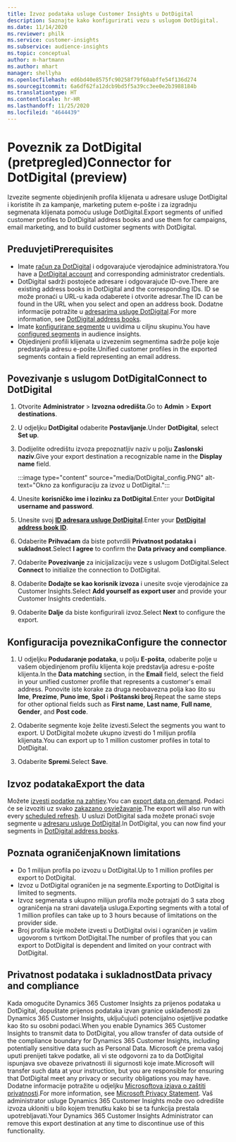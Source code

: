 ```yaml
---
title: Izvoz podataka usluge Customer Insights u DotDigital
description: Saznajte kako konfigurirati vezu s uslugom DotDigital.
ms.date: 11/14/2020
ms.reviewer: philk
ms.service: customer-insights
ms.subservice: audience-insights
ms.topic: conceptual
author: m-hartmann
ms.author: mhart
manager: shellyha
ms.openlocfilehash: ed6bd40e8575fc90258f79f60abffe54f136d274
ms.sourcegitcommit: 6a6df62fa12dcb9bd5f5a39cc3ee0e2b3988184b
ms.translationtype: HT
ms.contentlocale: hr-HR
ms.lasthandoff: 11/25/2020
ms.locfileid: "4644439"
---
```

# <a name="connector-for-dotdigital-preview"></a><span data-ttu-id="5003f-103">Poveznik za DotDigital (pretpregled)</span><span class="sxs-lookup"><span data-stu-id="5003f-103">Connector for DotDigital (preview)</span></span>

<span data-ttu-id="5003f-104">Izvezite segmente objedinjenih profila klijenata u adresare usluge DotDigital i koristite ih za kampanje, marketing putem e-pošte i za izgradnju segmenata klijenata pomoću usluge DotDigital.</span><span class="sxs-lookup"><span data-stu-id="5003f-104">Export segments of unified customer profiles to DotDigital address books and use them for campaigns, email marketing, and to build customer segments with DotDigital.</span></span> 

## <a name="prerequisites"></a><span data-ttu-id="5003f-105">Preduvjeti</span><span class="sxs-lookup"><span data-stu-id="5003f-105">Prerequisites</span></span>

-   <span data-ttu-id="5003f-106">Imate [račun za DotDigital](https://dotdigital.com/) i odgovarajuće vjerodajnice administratora.</span><span class="sxs-lookup"><span data-stu-id="5003f-106">You have a [DotDigital account](https://dotdigital.com/) and corresponding administrator credentials.</span></span>
-   <span data-ttu-id="5003f-107">DotDigital sadrži postojeće adresare i odgovarajuće ID-ove.</span><span class="sxs-lookup"><span data-stu-id="5003f-107">There are existing address books in DotDigital and the corresponding IDs.</span></span> <span data-ttu-id="5003f-108">ID se može pronaći u URL-u kada odaberete i otvorite adresar.</span><span class="sxs-lookup"><span data-stu-id="5003f-108">The ID can be found in the URL when you select and open an address book.</span></span> <span data-ttu-id="5003f-109">Dodatne informacije potražite u [adresarima usluge DotDigital](https://support.dotdigital.com/hc/articles/212211968-Creating-an-address-book).</span><span class="sxs-lookup"><span data-stu-id="5003f-109">For more information, see [DotDigital address books](https://support.dotdigital.com/hc/articles/212211968-Creating-an-address-book).</span></span>
-   <span data-ttu-id="5003f-110">Imate [konfigurirane segmente](segments.md) u uvidima u ciljnu skupinu.</span><span class="sxs-lookup"><span data-stu-id="5003f-110">You have [configured segments](segments.md) in audience insights.</span></span>
-   <span data-ttu-id="5003f-111">Objedinjeni profili klijenata u izvezenim segmentima sadrže polje koje predstavlja adresu e-pošte.</span><span class="sxs-lookup"><span data-stu-id="5003f-111">Unified customer profiles in the exported segments contain a field representing an email address.</span></span>

## <a name="connect-to-dotdigital"></a><span data-ttu-id="5003f-112">Povezivanje s uslugom DotDigital</span><span class="sxs-lookup"><span data-stu-id="5003f-112">Connect to DotDigital</span></span>

1. <span data-ttu-id="5003f-113">Otvorite **Administrator** > **Izvozna odredišta**.</span><span class="sxs-lookup"><span data-stu-id="5003f-113">Go to **Admin** > **Export destinations**.</span></span>

1. <span data-ttu-id="5003f-114">U odjeljku **DotDigital** odaberite **Postavljanje**.</span><span class="sxs-lookup"><span data-stu-id="5003f-114">Under **DotDigital**, select **Set up**.</span></span>

1. <span data-ttu-id="5003f-115">Dodijelite odredištu izvoza prepoznatljiv naziv u polju **Zaslonski naziv**.</span><span class="sxs-lookup"><span data-stu-id="5003f-115">Give your export destination a recognizable name in the **Display name** field.</span></span>

   :::image type="content" source="media/DotDigital_config.PNG" alt-text="Okno za konfiguraciju za izvoz u DotDigital.":::

1. <span data-ttu-id="5003f-117">Unesite **korisničko ime i lozinku za DotDigital**.</span><span class="sxs-lookup"><span data-stu-id="5003f-117">Enter your **DotDigital username and password**.</span></span>

1. <span data-ttu-id="5003f-118">Unesite svoj **[ID adresara usluge DotDigital](https://support.dotdigital.com/hc/articles/212211968-Creating-an-address-book)**.</span><span class="sxs-lookup"><span data-stu-id="5003f-118">Enter your **[DotDigital address book ID](https://support.dotdigital.com/hc/articles/212211968-Creating-an-address-book)**.</span></span>

1. <span data-ttu-id="5003f-119">Odaberite **Prihvaćam** da biste potvrdili **Privatnost podataka i sukladnost**.</span><span class="sxs-lookup"><span data-stu-id="5003f-119">Select **I agree** to confirm the **Data privacy and compliance**.</span></span>

1. <span data-ttu-id="5003f-120">Odaberite **Povezivanje** za inicijalizaciju veze s uslugom DotDigital.</span><span class="sxs-lookup"><span data-stu-id="5003f-120">Select **Connect** to initialize the connection to DotDigital.</span></span>

1. <span data-ttu-id="5003f-121">Odaberite **Dodajte se kao korisnik izvoza** i unesite svoje vjerodajnice za Customer Insights.</span><span class="sxs-lookup"><span data-stu-id="5003f-121">Select **Add yourself as export user** and provide your Customer Insights credentials.</span></span>

1. <span data-ttu-id="5003f-122">Odaberite **Dalje** da biste konfigurirali izvoz.</span><span class="sxs-lookup"><span data-stu-id="5003f-122">Select **Next** to configure the export.</span></span>

## <a name="configure-the-connector"></a><span data-ttu-id="5003f-123">Konfiguracija poveznika</span><span class="sxs-lookup"><span data-stu-id="5003f-123">Configure the connector</span></span>

1. <span data-ttu-id="5003f-124">U odjeljku **Podudaranje podataka**, u polju **E-pošta**, odaberite polje u vašem objedinjenom profilu klijenta koje predstavlja adresu e-pošte klijenta.</span><span class="sxs-lookup"><span data-stu-id="5003f-124">In the **Data matching** section, in the **Email** field, select the field in your unified customer profile that represents a customer's email address.</span></span> <span data-ttu-id="5003f-125">Ponovite iste korake za druga neobavezna polja kao što su **Ime**, **Prezime**, **Puno ime**, **Spol** i **Poštanski broj**.</span><span class="sxs-lookup"><span data-stu-id="5003f-125">Repeat the same steps for other optional fields such as **First name**, **Last name**, **Full name**, **Gender**, and **Post code**.</span></span>

1. <span data-ttu-id="5003f-126">Odaberite segmente koje želite izvesti.</span><span class="sxs-lookup"><span data-stu-id="5003f-126">Select the segments you want to export.</span></span> <span data-ttu-id="5003f-127">U DotDigital možete ukupno izvesti do 1 milijun profila klijenata.</span><span class="sxs-lookup"><span data-stu-id="5003f-127">You can export up to 1 million customer profiles in total to DotDigital.</span></span>

1. <span data-ttu-id="5003f-128">Odaberite **Spremi**.</span><span class="sxs-lookup"><span data-stu-id="5003f-128">Select **Save**.</span></span>

## <a name="export-the-data"></a><span data-ttu-id="5003f-129">Izvoz podataka</span><span class="sxs-lookup"><span data-stu-id="5003f-129">Export the data</span></span>

<span data-ttu-id="5003f-130">Možete [izvesti podatke na zahtjev](export-destinations.md).</span><span class="sxs-lookup"><span data-stu-id="5003f-130">You can [export data on demand](export-destinations.md).</span></span> <span data-ttu-id="5003f-131">Podaci će se izvoziti uz svako [zakazano osvježavanje](system.md#schedule-tab).</span><span class="sxs-lookup"><span data-stu-id="5003f-131">The export will also run with every [scheduled refresh](system.md#schedule-tab).</span></span> <span data-ttu-id="5003f-132">U usluzi DotDigital sada možete pronaći svoje segmente u [adresaru usluge DotDigital](https://support.dotdigital.com/hc/articles/212211968-Creating-an-address-book).</span><span class="sxs-lookup"><span data-stu-id="5003f-132">In DotDigital, you can now find your segments in [DotDigital address books](https://support.dotdigital.com/hc/articles/212211968-Creating-an-address-book).</span></span>

## <a name="known-limitations"></a><span data-ttu-id="5003f-133">Poznata ograničenja</span><span class="sxs-lookup"><span data-stu-id="5003f-133">Known limitations</span></span>

- <span data-ttu-id="5003f-134">Do 1 milijun profila po izvozu u DotDigital.</span><span class="sxs-lookup"><span data-stu-id="5003f-134">Up to 1 million profiles per export to DotDigital.</span></span>
- <span data-ttu-id="5003f-135">Izvoz u DotDigital ograničen je na segmente.</span><span class="sxs-lookup"><span data-stu-id="5003f-135">Exporting to DotDigital is limited to segments.</span></span>
- <span data-ttu-id="5003f-136">Izvoz segmenata s ukupno milijun profila može potrajati do 3 sata zbog ograničenja na strani davatelja usluga.</span><span class="sxs-lookup"><span data-stu-id="5003f-136">Exporting segments with a total of 1 million profiles can take up to 3 hours because of limitations on the provider side.</span></span> 
- <span data-ttu-id="5003f-137">Broj profila koje možete izvesti u DotDigital ovisi i ograničen je vašim ugovorom s tvrtkom DotDigital.</span><span class="sxs-lookup"><span data-stu-id="5003f-137">The number of profiles that you can export to DotDigital is dependent and limited on your contract with DotDigital.</span></span>

## <a name="data-privacy-and-compliance"></a><span data-ttu-id="5003f-138">Privatnost podataka i sukladnost</span><span class="sxs-lookup"><span data-stu-id="5003f-138">Data privacy and compliance</span></span>

<span data-ttu-id="5003f-139">Kada omogućite Dynamics 365 Customer Insights za prijenos podataka u DotDigital, dopuštate prijenos podataka izvan granice usklađenosti za Dynamics 365 Customer Insights, uključujući potencijalno osjetljive podatke kao što su osobni podaci.</span><span class="sxs-lookup"><span data-stu-id="5003f-139">When you enable Dynamics 365 Customer Insights to transmit data to DotDigital, you allow transfer of data outside of the compliance boundary for Dynamics 365 Customer Insights, including potentially sensitive data such as Personal Data.</span></span> <span data-ttu-id="5003f-140">Microsoft će prema vašoj uputi prenijeti takve podatke, ali vi ste odgovorni za to da DotDigital ispunjava sve obaveze privatnosti ili sigurnosti koje imate.</span><span class="sxs-lookup"><span data-stu-id="5003f-140">Microsoft will transfer such data at your instruction, but you are responsible for ensuring that DotDigital meet any privacy or security obligations you may have.</span></span> <span data-ttu-id="5003f-141">Dodatne informacije potražite u odjeljku [Microsoftova izjava o zaštiti privatnosti](https://go.microsoft.com/fwlink/?linkid=396732).</span><span class="sxs-lookup"><span data-stu-id="5003f-141">For more information, see [Microsoft Privacy Statement](https://go.microsoft.com/fwlink/?linkid=396732).</span></span>
<span data-ttu-id="5003f-142">Vaš administrator usluge Dynamics 365 Customer Insights može ovo odredište izvoza ukloniti u bilo kojem trenutku kako bi se ta funkcija prestala upotrebljavati.</span><span class="sxs-lookup"><span data-stu-id="5003f-142">Your Dynamics 365 Customer Insights Administrator can remove this export destination at any time to discontinue use of this functionality.</span></span>
